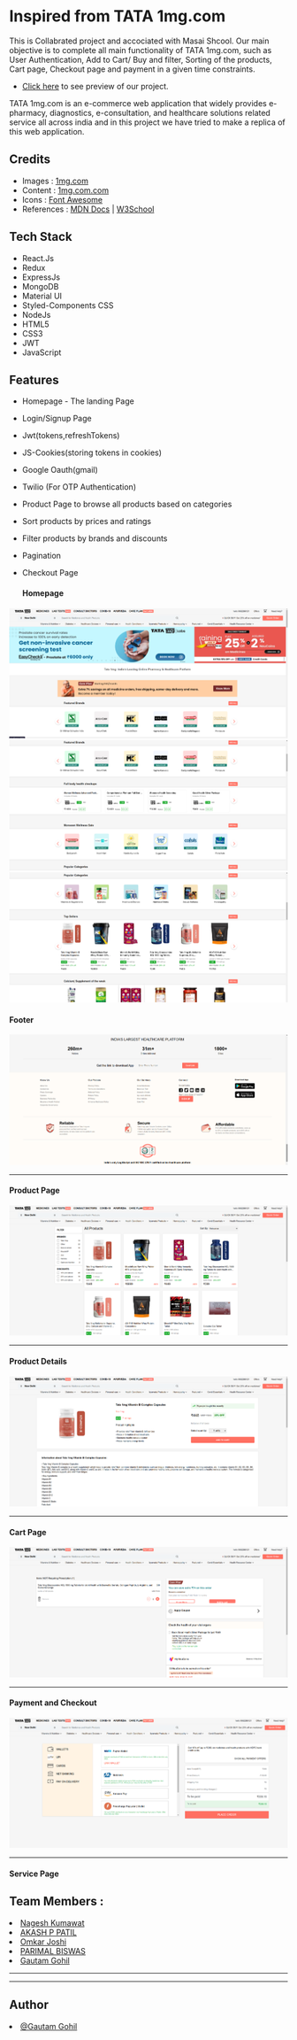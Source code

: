 

# Inspired from TATA 1mg.com

This is Collabrated project and accociated with Masai Shcool.
Our main objective is to complete all main functionality of TATA 1mg.com, such as User Authentication, Add to Cart/ Buy and filter, Sorting of the products, Cart page, Checkout page and payment in a given time constraints.

- [Click here](https://onemgclone.vercel.app/) to see preview of our project.

TATA 1mg.com is an e-commerce web application that widely provides e-pharmacy, diagnostics, e-consultation, and healthcare solutions related service all across india and in this project we have tried to make a replica of this web application.

## Credits

- Images : [1mg.com](https://www.1mg.com/)
- Content : [1mg.com.com](https://www.1mg.com/)
- Icons : [Font Awesome](https://fontawesome.com/)
- References : [MDN Docs](https://developer.mozilla.org/en-US/) | [W3School](https://www.w3schools.com/)

## Tech Stack

- React.Js
- Redux
- ExpressJs
- MongoDB
- Material UI
- Styled-Components CSS
- NodeJs
- HTML5
- CSS3
- JWT
- JavaScript

## Features
- Homepage - The landing Page
- Login/Signup Page 
- Jwt(tokens,refreshTokens)
- JS-Cookies(storing tokens in cookies)
- Google Oauth(gmail)
- Twilio (For OTP Authentication)
- Product Page to browse all products based on categories
- Sort products by prices and ratings
- Filter products by brands and discounts
- Pagination
- Checkout Page

  <h4>Homepage</h4>
 <img src="./frontend/src/assets/readme images/Screenshot from 2022-07-24 12-57-53.png" alt="1mg ScreenShot currently unavailable"/>

 <img src="./frontend/src/assets/readme images/Screenshot from 2022-07-24 12-58-05.png" alt="1mg ScreenShot currently unavailable"/>

 <img src="./frontend/src/assets/readme images/Screenshot from 2022-07-24 12-58-12.png" alt="1mg ScreenShot currently unavailable"/>

  <h4>Footer</h4>
 <img src="./frontend/src/assets/readme images/Screenshot from 2022-07-24 12-58-20.png" alt="1mg ScreenShot currently unavailable"/>

  <hr>
  
  <h4>Product Page</h4>
  <img src="./frontend/src/assets/readme images/Screenshot from 2022-07-24 12-58-58.png" alt="1mg ScreenShot currently unavailable"/>
  
  <hr>
  <h4>Product Details</h4>
  <img src="/frontend/src/assets/readme images/Screenshot from 2022-07-24 12-59-10.png" alt="1mg ScreenShot currently unavailable"/>
  <hr>
  <h4>Cart Page</h4>
 <img src="/frontend/src/assets/readme images/Screenshot from 2022-07-24 12-59-18.png" alt="1mg ScreenShot currently unavailable"/>
  <hr>
  <h4>Payment and Checkout</h4>
   <img src="/frontend/src/assets/readme images/Screenshot from 2022-07-24 12-59-32.png" alt="1mg ScreenShot currently unavailable"/>
  <hr>
  <h4>Service Page</h4>

<h2>Team Members :</h2>

  <li><a href="https://github.com/nagesh199">
Nagesh Kumawat</a></li>
  <li><a href="https://github.com/darkwingpatil">AKASH P PATIL</a></li>
  <li><a href="https://github.com/omjoshi29">
Omkar Joshi</a></li>
  <li><a href="https://github.com/parimalbiswas">PARIMAL BISWAS</a></li>
  <li><a href="https://github.com/gautam6023">Gautam Gohil</a></li>
 <hr><hr>
  
<h2>Author</h2>
  <li><a href="https://github.com/gautam6023">@Gautam Gohil</a></li>
